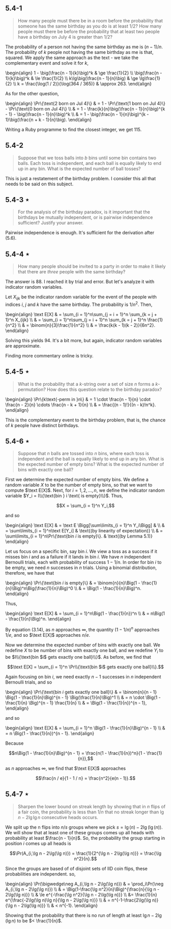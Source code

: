 ## 5.4-1

> How many people must there be in a room before the probability that someone has the same birthday as you do is at least $1 / 2$? How many people must there be before the probability that at least two people have a birthday on July 4 is greater than $1 / 2$?

The probability of a person not having the same birthday as me is $(n - 1) / n$. The probability of $k$ people not having the same birthday as me is that, squared. We apply the same approach as the text - we take the complementary event and solve it for $k$,

\begin{align}
        1 - \big(\frac{n - 1}{k}\big)^k & \ge \frac{1}{2} \\\\
            \big(\frac{n - 1}{k}\big)^k & \le \frac{1}{2} \\\\
          k\lg\big(\frac{n - 1}{n}\big) & \ge \lg\frac{1}{2} \\\\
k = \frac{\log(1 / 2)}{\log(364 / 365)} & \approx 263.
\end{align}

As for the other question,

\begin{align}
\Pr\\{\text{2 born on Jul 4}\\}
    & = 1 - \Pr\\{\text{1 born on Jul 4}\\} - \Pr\\{\text{0 born on Jul 4}\\} \\\\
    & = 1 - \frac{k}{n}\big(\frac{n - 1}{n}\big)^{k - 1} - \big(\frac{n - 1}{n}\big)^k \\\\
    & = 1 - \big(\frac{n - 1}{n}\big)^{k - 1}\big(\frac{n + k - 1}{n}\big). 
\end{align}

Writing a Ruby programme to find the closest integer, we get $115$.

## 5.4-2

> Suppose that we toss balls into $b$ bins until some bin contains two balls. Each toss is independent, and each ball is equally likely to end up in any bin. What is the expected number of ball tosses?

This is just a restatement of the birthday problem. I consider this all that needs to be said on this subject.

## 5.4-3 $\star$

> For the analysis of the birthday paradox, is it important that the birthdays be mutually independent, or is pairwise independence sufficient? Justify your answer.

Pairwise independence is enough. It's sufficient for the derivation after $\text{(5.6)}$.

## 5.4-4 $\star$

> How many people should be invited to a party in order to make it likely that there are $three$ people with the same birthday?

The answer is $88$. I reached it by trial and error. But let's analyze it with indicator random variables.

Let $X_{ijk}$ be the indicator random variable for the event of the people with indices $i$, $j$ and $k$ have the same birthday. The probability is $1 / n^2$. Then,

\begin{align}
\text E[X] 
    & = \sum_{i = 1}^n\sum_{j = i + 1}^n \sum_{k = j + 1}^n X_{ijk} \\\\
    & = \sum_{i = 1}^n\sum_{j = i + 1}^n \sum_{k = j + 1}^n \frac{1}{n^2} \\\\
    & = \binom{n}{3}\frac{1}{n^2} \\\\
    & = \frac{k(k - 1)(k - 2)}{6n^2}. 
\end{align}

Solving this yields $94$. It's a bit more, but again, indicator random variables are approximate.

Finding more commentary online is tricky.

## 5.4-5 $\star$

> What is the probability that a $k$-string over a set of size $n$ forms a $k$-permutation? How does this question relate to the birthday paradox?

\begin{align}
\Pr\\{k\text{-perm in }n\\}
    & = 1 \cdot \frac{n - 1}{n} \cdot \frac{n - 2}{n} \cdots \frac{n - k + 1}{n} \\\\
    & = \frac{(n - 1)!}{(n - k)!n^k}.
\end{align}

This is the complementary event to the birthday problem, that is, the chance of $k$ people have distinct birthdays.

## 5.4-6 $\star$

> Suppose that $n$ balls are tossed into $n$ bins, where each toss is independent and the ball is equally likely to end up in any bin. What is the expected number of empty bins? What is the expected number of bins with exactly one ball?

First we determine the expected number of empty bins. We define a random variable $X$ to be the number of empty bins, so that we want to compute $\text E[X]$. Next, for $i = 1, 2, \ldots, n$, we define the indicator random variable $Y_i = I\\{\text{bin } i \text{ is empty}\\}$. Thus,

$$X = \sum_{i = 1}^n Y_i,$$

and so

\begin{align}
\text E[X] & = \text E \Bigg[\sum\limits_{i = 1}^n Y_i\Bigg] & \\\\
           & = \sum\limits_{i = 1}^n\text E[Y_i]                    & \text{(by linearity of expectation)} \\\\
           & = \sum\limits_{i = 1}^n\Pr\\{\text{bin $i$ is empty}\\}. & \text{(by Lemma 5.1)}
\end{align}

Let us focus on a specific bin, say bin $i$. We view a toss as a success if it misses bin $i$ and as a failure if it lands in bin $i$. We have $n$ independent Bernoulli trials, each with probability of success $1 - 1 / n$. In order for bin $i$ to be empty, we need $n$ successes in $n$ trials. Using a binomial distribution, therefore, we have that

\begin{align}
\Pr\\{\text{bin $i$ is empty}\\} & = \binom{n}{n}\Big(1 - \frac{1}{n}\Big)^n\Big(\frac{1}{n}\Big)^0 \\\\
                               & = \Big(1 - \frac{1}{n}\Big)^n.
\end{align}

Thus, 

\begin{align}
\text E[X] & = \sum_{i = 1}^n\Big(1 - \frac{1}{n})^n \\\\
           & = n\Big(1 - \frac{1}{n}\Big)^n.
\end{align}

By equation $\text{(3.14)}$, as $n$ approaches $\infty$, the quantity $(1 - 1 / n)^n$ approaches $1/e$, and so $\text E[X]$ approaches $n/e$.

Now we determine the expected number of bins with exactly one ball. We redefine $X$ to be number of bins with exactly one ball, and we redefine $Y_i$ to be $I\\{\text{bin $i$ gets exactly one ball}\\}$. As before, we find that

$$\text E[X] = \sum_{i = 1}^n \Pr\\{\text{bin $i$ gets exactly one ball}\\}.$$

Again focusing on bin $i$, we need exactly $n - 1$ successes in $n$ independent Bernoulli trials, and so

\begin{align}
\Pr\\{\text{bin $i$ gets exactly one ball}\\}
    & = \binom{n}{n - 1} \Big(1 - \frac{1}{n}\Big)^{n - 1} \Big(\frac{1}{n}\Big)^1 \\\\
    & = n \cdot \Big(1 - \frac{1}{n} \Big)^{n - 1} \frac{1}{n} \\\\
    & = \Big(1 - \frac{1}{n})^{n - 1}, 
\end{align}

and so

\begin{align}
\text E[X] 
    & = \sum_{i = 1}^n \Big(1 - \frac{1}{n}\Big)^{n - 1} \\\\
    & = n \Big(1 - \frac{1}{n})^{n - 1}.
\end{align}

Because

$$n\Big(1 - \frac{1}{n}\Big)^{n - 1} = \frac{n(1 - \frac{1}{n})^n}{1 - \frac{1}{n}},$$

as $n$ approaches $\infty$, we find that $\text E[X]$ approaches

$$\frac{n / e}{1 - 1 / n} = \frac{n^2}{e(n - 1)}.$$

## 5.4-7 $\star$

> Sharpen the lower bound on streak length by showing that in $n$ flips of a fair coin, the probability is less than $1 / n$ that no streak longer than $\lg n - 2\lg\lg n$ consecutive heads occurs.

We split up the n flips into $n / s$ groups where we pick $s = \lg(n) - 2 \lg(\lg(n))$. We will show that at least one of these groups comes up all heads with probability at least $\frac{n - 1}{n}$. So, the probability the group starting in position $i$ comes up all heads is

$$\Pr(A_{i,\lg n - 2\lg(\lg n)}) = \frac{1}{2^{\lg n - 2\lg(\lg n)}} = \frac{\lg n^2}{n}.$$

Since the groups are based of of disjoint sets of IID coin flips, these probabilities
are independent. so,

\begin{align}
\Pr(\bigwedge\neg A_{i,\lg n - 2\lg(\lg n)})
    & =   \prod_i\Pr(\neg A_{i,\lg n - 2\lg(\lg n)}) \\\\
    & =   \Big(1-\frac{\lg n^2}{n}\Big)^{\frac{n}{\lg n - 2\lg(\lg n)}} \\\\
    & \le e^{-\frac{\lg n^2}{\lg n - 2\lg(\lg n)}} \\\\ &= \frac{1}{n} e^{\frac{-2\lg(\lg n)\lg n}{\lg n - 2\lg(\lg n)}} \\\\
    & =   n^{-1-\frac{2\lg(\lg n)}{\lg n - 2\lg(\lg n)}} \\\\
& < n^{-1}.
\end{align}

Showing that the probability that there is no run of length at least $\lg n - 2\lg(\lg n)$ to be $< \frac{1}{n}$.
